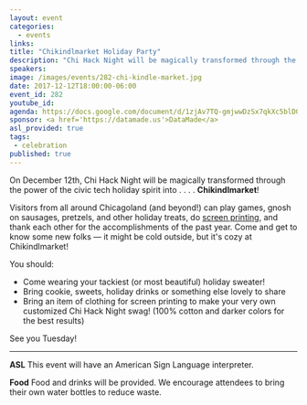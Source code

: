 ```yaml
---
layout: event
categories: 
  - events
links:
title: "Chikindlmarket Holiday Party"
description: "Chi Hack Night will be magically transformed through the power of the civic tech holiday spirit into . . . . Chikindlmarket! Visitors from all around Chicagoland (and beyond!) can play games, gnosh on sausages, pretzels, and other holiday treats, do screen printing, and thank each other for the accomplishments of the past year!"
speakers:
image: /images/events/282-chi-kindle-market.jpg
date: 2017-12-12T18:00:00-06:00
event_id: 282
youtube_id: 
agenda: https://docs.google.com/document/d/1zjAv7TQ-gmjwwDzSx7qkXc5blDGqrGvjJLQvdA2cQ4Y/edit#
sponsor: <a href='https://datamade.us'>DataMade</a>
asl_provided: true
tags: 
 - celebration
published: true
---
```


On December 12th, Chi Hack Night will be magically transformed through the power of the civic tech holiday spirit into . . . . **Chikindlmarket**! 

Visitors from all around Chicagoland (and beyond!) can play games, gnosh on sausages, pretzels, and other holiday treats, do [screen printing](https://en.wikipedia.org/wiki/Screen_printing), and thank each other for the accomplishments of the past year. Come and get to know some new folks — it might be cold outside, but it's cozy at Chikindlmarket!

You should: 

 * Come wearing your tackiest (or most beautiful) holiday sweater!
 * Bring cookie, sweets, holiday drinks or something else lovely to share 
 * Bring an item of clothing for screen printing to make your very own customized Chi Hack Night swag! (100% cotton and darker colors for the best results)

See you Tuesday! 

---

**ASL** This event will have an American Sign Language interpreter.

**Food** Food and drinks will be provided. We encourage attendees to bring their own water bottles to reduce waste.

